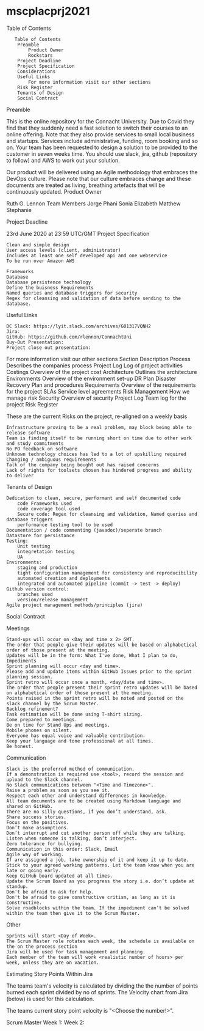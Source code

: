 # mscplacprj2021

Table of Contents

       Table of Contents
        Preamble
            Product Owner
            Rockstars
        Project Deadline
        Project Specification
        Considerations
        Useful Links
            For more information visit our other sections
        Risk Register
        Tenants of Design
        Social Contract

Preamble

This is the online repository for the Connacht University. Due to Covid they find that they suddenly need a fast solution to switch their courses to an online offering. Note that they also provide services to small local business and startups.  Services include administrative, funding, room booking and so on. Your team has been requested to design a solution to be provided to the customer in seven weeks time. You should use slack, jira, github (repository to follow) and AWS to work out your solution.


Our product will be delivered using an Agile methodology that embraces the DevOps culture. Please note that our culture embraces change and these documents are treated as living, breathing artefacts that will be continuously updated.
Product Owner

Ruth G. Lennon
Team Members
Jorge
Phani
Sonia
Elizabeth
Matthew
Stephanie

Project Deadline

23rd June 2020 at 23:59 UTC/GMT
Project Specification

    
    Clean and simple design
    User access levels (client, administrator)
    Includes at least one self developed api and one webservice
    To be run over Amazon AWS

    Frameworks
    Database
    Database persistence technology
    Define the buisness Requirements
    Named queries and database triggers for security
    Regex for cleansing and validation of data before sending to the database.

Useful Links

    DC Slack: https://lyit.slack.com/archives/G01317VQNH2
    Jira: 
    GitHub: https://github.com/rlennon/ConnachtUni
    Buy-Out Presentation: 
    Project close out presentation: 

For more information visit our other sections
Section 	Description
Process 	Describes the companies process
Project Log 	Log of project activities
Costings 	Overview of the project cost
Architecture 	Outlines the architecture
Environments 	Overview of the environment set-up
DR Plan 	Disaster Recovery Plan and procedures
Requirements 	Overview of the requirements for the project
SLAs 	Service level agreements
Risk Management 	How we manage risk
Security 	Overview of security
Project Log 	Team log for the project
Risk Register

These are the current Risks on the project, re-aligned on a weekly basis

    Infrastructure proving to be a real problem, may block being able to release software
    Team is finding itself to be running short on time due to other work and study commitments
    No PO feedback on software
    Unknown technology choices has led to a lot of upskilling required
    Changing / ambiguous requirements
    Talk of the company being bought out has raised concerns
    Lack of rights for toolsets chosen has hindered progress and ability to deliver

Tenants of Design

    Dedication to clean, secure, performant and self documented code
        code Frameworks used
        code coverage tool used
        Secure code: Regex for cleansing and validation, Named queries and database triggers
        performance testing tool to be used
    Documentation / code commenting (javadoc)/seperate branch
    Datastore for persistance
    Testing:
        Unit testing
        integretation testing
        UA
    Environments:
        staging and production
        tight configuration management for consistency and reproducibility
        automated creation and deployments
        integrated and automated pipeline (commit -> test -> deploy)
    Github version control:
        branches used
        version/release management
    Agile project management methods/principles (jira)

Social Contract

Meetings

    Stand-ups will occur on <Day and time x 2> GMT.
    The order that people give their updates will be based on alphabetical order of those present at the meeting.
    Updates will be in the form: What I've done, What I plan to do, Impediments
    Sprint planning will occur <day and time>.
    Please add and update items within GitHub Issues prior to the sprint planning session.
    Sprint retro will occur once a month, <day/date and time>.
    The order that people present their sprint retro updates will be based on alphabetical order of those present at the meeting.
    Points raised in the sprint retro will be noted and posted on the slack channel by the Scrum Master.
    Backlog refinement?
    Task estimation will be done using T-shirt sizing. 
    Come prepared to meetings.
    Be on time for Stand Ups and meetings.
    Mobile phones on silent.
    Everyone has equal voice and valuable contribution.
    Keep your language and tone professional at all times.
    Be honest.

Communication

    Slack is the preferred method of communication.
    If a demonstration is required use <tool>, record the session and upload to the Slack channel.
    No Slack communications between "<Time and Timezone>".
    Raise a problem as soon as you see it.
    Respect each other and understand differences in knowledge.
    All team documents are to be created using Markdown language and shared on GitHub.
    There are no silly questions, if you don’t understand, ask.
    Share success stories.
    Focus on the positives.
    Don’t make assumptions.
    Don’t interrupt and cut another person off while they are talking.
    Listen when someone is talking, don’t interject.
    Zero tolerance for bullying.
    Communication in this order: Slack, Email
    Agile way of working.
    If are assigned a job, take ownership of it and keep it up to date.
    Stick to your agreed working patterns. Let the team know when you are late or going early.
    Keep GitHub board updated at all times.
    Update the Scrum Board as you progress the story i.e. don’t update at standup.
    Don't be afraid to ask for help.
    Don't be afraid to give constructive critism, as long as it is constructive.
    Solve roadblocks within the team. If the impediment can’t be solved within the team then give it to the Scrum Master.

Other

    Sprints will start <Day of Week>.
    The Scrum Master role rotates each week, the schedule is available on the on the process section
    Jira will be used for task management and planning.
    Each member of the team will work <realistic number of hours> per week, unless they are on vacation.

Estimating Story Points Within Jira

The teams team's velocity is calculated by dividing the the number of points burned each sprint divided by no of sprints. The Velocity chart from Jira (below) is used for this calculation.

The teams current story point velocity is "<Choose the number!>".

Scrum Master
Week 1: <name>
Week 2: <name>

